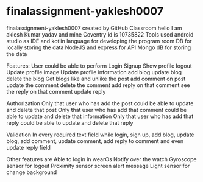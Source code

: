 # finalassignment-yaklesh0007
finalassignment-yaklesh0007 created by GitHub Classroom
hello I am aklesh Kumar yadav and mine
Coventry id is 10735822
Tools used
android studio as IDE and kotlin language for developing the program
room DB for locally storing the data
NodeJS and express for API 
 Mongo dB for storing the data 

Features:
User could be able to perform
Login
Signup
Show profile
logout
Update profile image
Update profile information
add blog
update blog
delete the blog
Get blogs
like and unlike the post
add comment on post
update the comment
delete the comment
add reply on that comment
see the reply on that comment
update reply 

Authorization
Only that user who has add the post could be able to update and delete that post
Only that user who has add that comment could be able to update and delete that information
Only that user who has add that reply could be able to update and delete that reply

Validation
In every required text field while login, sign up, add blog, update blog, add comment, update comment, add reply to comment and even update reply field 

Other features are
Able to login in wearOs
Notify over the watch
Gyroscope sensor for logout
Proximity sensor screen alert message
Light sensor for change background






